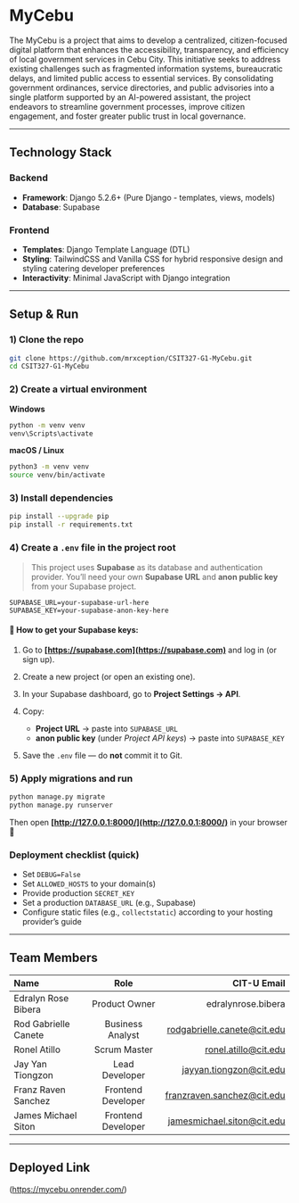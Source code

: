 # MyCebu
The MyCebu is a project that aims to develop a centralized, citizen-focused digital platform that enhances the accessibility, transparency, and efficiency of local government services in Cebu City. This initiative seeks to address existing challenges such as fragmented information systems, bureaucratic delays, and limited public access to essential services. By consolidating government ordinances, service directories, and public advisories into a single platform supported by an AI-powered assistant, the project endeavors to streamline government processes, improve citizen engagement, and foster greater public trust in local governance.

---

## Technology Stack

### Backend
- **Framework**: Django 5.2.6+ (Pure Django - templates, views, models)
- **Database**: Supabase 

### Frontend
- **Templates**: Django Template Language (DTL)
- **Styling**: TailwindCSS and Vanilla CSS for hybrid responsive design and styling catering developer preferences
- **Interactivity**: Minimal JavaScript with Django integration

---

## Setup & Run

### 1) Clone the repo

```bash
git clone https://github.com/mrxception/CSIT327-G1-MyCebu.git
cd CSIT327-G1-MyCebu
```

### 2) Create a virtual environment

**Windows**

```bash
python -m venv venv
venv\Scripts\activate
```

**macOS / Linux**

```bash
python3 -m venv venv
source venv/bin/activate
```

### 3) Install dependencies

```bash
pip install --upgrade pip
pip install -r requirements.txt
```

### 4) Create a `.env` file in the project root

> This project uses **Supabase** as its database and authentication provider.
> You’ll need your own **Supabase URL** and **anon public key** from your Supabase project.

```env
SUPABASE_URL=your-supabase-url-here
SUPABASE_KEY=your-supabase-anon-key-here
```

#### 🧭 How to get your Supabase keys:

1. Go to **[https://supabase.com](https://supabase.com)** and log in (or sign up).
2. Create a new project (or open an existing one).
3. In your Supabase dashboard, go to **Project Settings → API**.
4. Copy:

   * **Project URL** → paste into `SUPABASE_URL`
   * **anon public key** (under *Project API keys*) → paste into `SUPABASE_KEY`
5. Save the `.env` file — do **not** commit it to Git.

### 5) Apply migrations and run

```bash
python manage.py migrate
python manage.py runserver
```

Then open **[http://127.0.0.1:8000/](http://127.0.0.1:8000/)** in your browser 🎉

### Deployment checklist (quick)

* Set `DEBUG=False`
* Set `ALLOWED_HOSTS` to your domain(s)
* Provide production `SECRET_KEY`
* Set a production `DATABASE_URL` (e.g., Supabase)
* Configure static files (e.g., `collectstatic`) according to your hosting provider’s guide

---

## Team Members

| Name                              | Role               | CIT-U Email                            |
| :-------------------------------- | :-----------------:| --------------------------------------:|
| Edralyn Rose Bibera               | Product Owner      | edralynrose.bibera                     |
| Rod Gabrielle Canete              | Business Analyst   | rodgabrielle.canete@cit.edu            |
| Ronel Atillo                      | Scrum Master       | ronel.atillo@cit.edu                   |
| Jay Yan Tiongzon                  | Lead Developer     | jayyan.tiongzon@cit.edu                |
| Franz Raven Sanchez               | Frontend Developer | franzraven.sanchez@cit.edu             |
| James Michael Siton               | Frontend Developer | jamesmichael.siton@cit.edu             |

---

## Deployed Link

(https://mycebu.onrender.com/)
